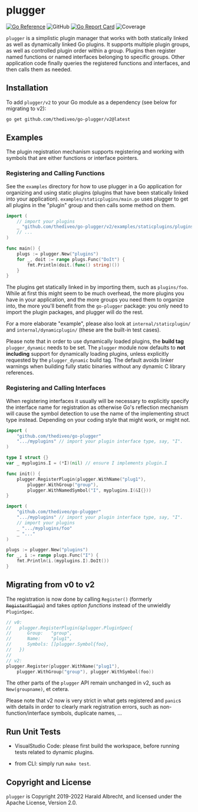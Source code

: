 # plugger

[![Go Reference](https://pkg.go.dev/badge/github.com/thediveo/go-plugger.svg)](https://pkg.go.dev/github.com/thediveo/go-plugger/v2)
![GitHub](https://img.shields.io/github/license/thediveo/go-plugger)
[![Go Report Card](https://goreportcard.com/badge/github.com/thediveo/go-plugger/v2)](https://goreportcard.com/report/github.com/thediveo/go-plugger/v2)
![Coverage](https://img.shields.io/badge/Coverage-100.0%25-brightgreen)

`plugger` is a simplistic plugin manager that works with both statically linked
as well as dynamically linked Go plugins. It supports multiple plugin groups, as
well as controlled plugin order within a group. Plugins then register named
functions or named interfaces belonging to specific groups. Other application
code finally queries the registered functions and interfaces, and then calls
them as needed.

## Installation

To add `plugger/v2` to your Go module as a dependency (see below for migrating
to v2):

```bash
go get github.com/thediveo/go-plugger/v2@latest
```

## Examples

The plugin registration mechanism supports registering and working with symbols
that are either functions or interface pointers.

### Registering and Calling Functions

See the `examples` directory for how to use plugger in a Go application for
organizing and using static plugins (plugins that have been statically linked
into your application). `examples/staticplugins/main.go` uses plugger to
get all plugins in the "plugin" group and then calls some method on them.

```go
import (
    // import your plugins
    _ "github.com/thediveo/go-plugger/v2/examples/staticplugins/plugins/foo"
    // ...
)

func main() {
    plugs := plugger.New("plugins")
    for _, doit := range plugs.Func("DoIt") {
        fmt.Println(doit.(func() string)())
    }
}
```

The plugins get statically linked in by importing them, such as `plugins/foo`.
While at first this might seem to be much overhead, the more plugins you have
in your application, and the more groups you need them to organize into, the
more you'll benefit from the `go-plugger` package: you only need to import
the plugin packages, and plugger will do the rest.

For a more elaborate "example", please also look at `internal/staticplugin/`
and `internal/dynamicplugin/` (these are the built-in test cases).

Please note that in order to use dynamically loaded plugins, the **build tag**
`plugger_dynamic` needs to be set. The `plugger` module now defaults to **not
including** support for dynamically loading plugins, unless explicitly requested
by the `plugger_dynamic` build tag. The default avoids linker warnings when
building fully static binaries without any dynamic C library references.

### Registering and Calling Interfaces

When registering interfaces it usually will be necessary to explicitly specify
the interface name for registration as otherwise Go's reflection mechanism will
cause the symbol detection to use the name of the implementing struct type
instead. Depending on your coding style that might work, or might not.

```go
import (
    "github.com/thediveo/go-plugger"
    ".../myplugins" // import your plugin interface type, say, "I".
)

type I struct {}
var _ myplugins.I = (*I)(nil) // ensure I implements plugin.I

func init() {
    plugger.RegisterPlugin(plugger.WithName("plug1"),
        plugger.WithGroup("group"),
        plugger.WithNamedSymbol("I", myplugins.I(&I{}))
}
```

```go
import (
    "github.com/thediveo/go-plugger"
    ".../myplugins" // import your plugin interface type, say, "I".
    // import your plugins
    _ ".../myplugins/foo"
    _ "..."
)

plugs := plugger.New("plugins")
for _, i := range plugs.Func("I") {
    fmt.Println(i.(myplugins.I).DoIt())
}
```

## Migrating from v0 to v2

The registration is now done by calling `Register()` (formerly
~~`RegisterPlugin`~~) and takes _option functions_ instead of the unwieldly
`PluginSpec`.

```go
// v0:
//   plugger.RegisterPlugin(&plugger.PluginSpec{
//      Group:   "group",
//      Name:    "plug1",
//      Symbols: []plugger.Symbol{foo},
//   })
//
// v2:
plugger.Register(plugger.WithName("plug1"), 
    plugger.WithGroup("group"), plugger.WithSymbol(foo))
```

The other parts of the `plugger` API remain unchanged in v2, such as
`New(groupname)`, et cetera.

Please note that v2 now is very strict in what gets registered and `panic`s with
details in order to clearly mark registration errors, such as
non-function/interface symbols, duplicate names, …

## Run Unit Tests

- VisualStudio Code: please first build the workspace, before running
  tests related to dynamic plugins.

- from CLI: simply run `make test`.

## Copyright and License

`plugger` is Copyright 2019-2022 Harald Albrecht, and licensed under the Apache
License, Version 2.0.
